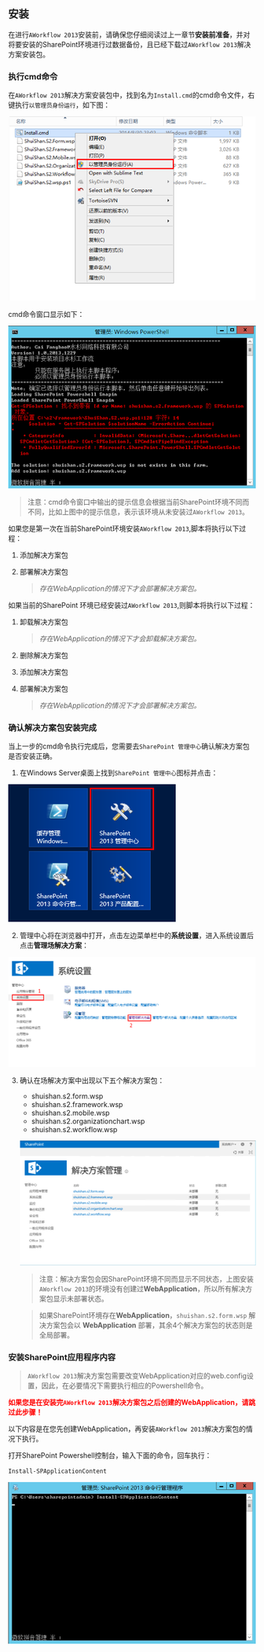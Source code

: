 ## 安装
在进行`AWorkflow 2013`安装前，请确保您仔细阅读过上一章节**安装前准备**，并对将要安装的SharePoint环境进行过数据备份，且已经下载过`AWorkflow 2013`解决方案安装包。

### 执行cmd命令
在`AWorkflow 2013`解决方案安装包中，找到名为`Install.cmd`的cmd命令文件，右键执行`以管理员身份运行`，如下图：

![执行cmd命令](imgs/installation.1.png)

cmd命令窗口显示如下：

![cmd命令窗口](imgs/installation.4.png)

>注意：cmd命令窗口中输出的提示信息会根据当前SharePoint环境不同而不同，比如上图中的提示信息，表示该环境从未安装过`AWorkflow 2013`。

如果您是第一次在当前SharePoint环境安装`AWorkflow 2013`,脚本将执行以下过程：

1. 添加解决方案包
2. 部署解决方案包

	>*存在WebApplication的情况下才会部署解决方案包。*

如果当前的SharePoint 环境已经安装过`AWorkflow 2013`,则脚本将执行以下过程：

1. 卸载解决方案包

	>*存在WebApplication的情况下才会卸载解决方案包。*
2. 删除解决方案包
3. 添加解决方案包
4. 部署解决方案包

	>*存在WebApplication的情况下才会部署解决方案包。*

### 确认解决方案包安装完成
当上一步的cmd命令执行完成后，您需要去`SharePoint 管理中心`确认解决方案包是否安装正确。

1. 在Windows Server桌面上找到`SharePoint 管理中心`图标并点击：

![SharePoint 管理中心](imgs/installation.2.png)

2. 管理中心将在浏览器中打开，点击左边菜单栏中的**系统设置**，进入系统设置后点击**管理场解决方案**：

![管理场解决方案](imgs/installation.3.png)

3. 确认在场解决方案中出现以下五个解决方案包：

    * shuishan.s2.form.wsp
	* shuishan.s2.framework.wsp
	* shuishan.s2.mobile.wsp
	* shuishan.s2.organizationchart.wsp
	* shuishan.s2.workflow.wsp

	![解决方案包](imgs/installation.5.png)

	>注意：解决方案包会因SharePoint环境不同而显示不同状态，上图安装`AWorkflow 2013`的环境没有创建过**WebApplication**，所以所有解决方案包显示未部署状态。

	>如果SharePoint环境存在**WebApplication**，`shuishan.s2.form.wsp` 解决方案包会以 **WebApplication** 部署，其余4个解决方案包的状态则是全局部署。

### 安装SharePoint应用程序内容
> `AWorkflow 2013`解决方案包需要改变WebApplication对应的web.config设置，因此，在必要情况下需要执行相应的Powershell命令。

**<font style='color:red;'>如果您是在安装完`AWorkflow 2013`解决方案包之后创建的WebApplication，请跳过此步骤！</font>**

以下内容是在您先创建WebApplication，再安装`AWorkflow 2013`解决方案包的情况下执行。

打开SharePoint Powershell控制台，输入下面的命令，回车执行：

```powershell
Install-SPApplicationContent
```

![Install-SPApplicationContent](imgs/installation.6.png)
